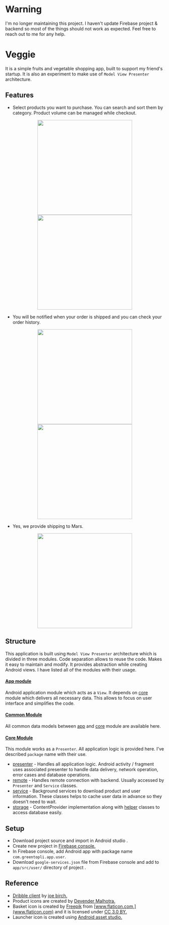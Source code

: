 # Warning  
I'm no longer maintaining this project. I haven't update Firebase project & backend so most of the things should not work as expected. 
Feel free to reach out to me for any help.


# Veggie

It is a simple fruits and vegetable shopping app, built to support my friend's startup. It is also an experiment to make use of `Model View Presenter` architecture.

## Features
* Select products you want to purchase. You can search and sort them by category. Product volume can be managed while checkout.

<p align="center" target>	
	<img src="https://github.com/karadkar/Veggie/blob/master/screenshots/1.browse.png?raw=true" width="300">
	<img src="https://github.com/karadkar/Veggie/blob/master/screenshots/2.cart.png?raw=true" width="300">
</p>

* You will be notified when your order is shipped and you can check your order history. 
	
<p align="center">
	<img src="https://github.com/karadkar/Veggie/blob/master/screenshots/3.notification.png?raw=true" width="300">
	<img src="https://github.com/karadkar/Veggie/blob/master/screenshots/4.history.png?raw=true" width="300">
</p>

* Yes, we provide shipping to Mars.

<p align="center">
	<img src="https://github.com/karadkar/Veggie/blob/master/screenshots/5.profile.png?raw=true" width="300">
</p>

## Structure 
This application is built using `Model View Presenter` architecture which is divided in three modules. Code separation allows to reuse the code. Makes it easy to maintain and modify. It provides abstraction while creating Android views. I have listed all of the modules with their usage.

#### [App module][link_module_app]
Android application module which acts as a `View`. It depends on [core][link_module_core] module which delivers all necessary data. This allows to focus on user interface and simplifies the code.  

#### [Common Module][link_module_common]
All common data models between [app][link_module_app] and [core][link_module_core] module are available here. 
 
#### [Core Module][link_module_core]
This module works as a `Presenter`. All application logic is provided here. I've described `package` name with their use.

* [presenter][link_pkg_core_presenter] - Handles all application logic. Android activity / fragment uses associated presenter to handle data delivery, network operation, error cases and database operations.
* [remote][link_pkg_core_remote] - Handles remote connection with backend. Usually accessed by `Presenter` and `Service` classes.
* [service][link_pkg_core_service] - Background services to download product and user information. These classes helps to cache user data in advance so they doesn't need to wait.  
* [storage][link_pkg_core_storage] - ContentProvider implementation along with [helper][link_pkg_core_helper] classes to access database easily. 


## Setup
* Download project source and import in Android studio .
* Create new project in [Firebase console.](https://console.firebase.google.com/)
* In Firebase console, add Android app with package name  `com.greentopli.app.user`.
* Download `google-services.json` file from Firebase console and add to `app/src/user/` directory of project .



## Reference
* [Dribble client](https://github.com/hitherejoe/Bourbon) by [joe birch.](https://joebirch.co)
* Product icons are created by [Devender Malhotra.](mailto:devesh.m93@gmail.com)
* Basket icon is created by [Freepik](http://www.freepik.com/) from [www.flaticon.com,](www.flaticon.com) and it is licensed under [CC 3.0 BY.](http://creativecommons.org/licenses/by/3.0/)
* Launcher icon is created using [Android asset studio.](https://romannurik.github.io/AndroidAssetStudio/index.html) 

[link_pkg_core_presenter]:https://github.com/karadkar/Green-Basket/tree/master/core/src/main/java/com/greentopli/core/presenter
[link_pkg_core_remote]:https://github.com/karadkar/Green-Basket/tree/master/core/src/main/java/com/greentopli/core/remote
[link_pkg_core_service]:https://github.com/karadkar/Green-Basket/tree/master/core/src/main/java/com/greentopli/core/service
[link_pkg_core_storage]:https://github.com/karadkar/Green-Basket/tree/master/core/src/main/java/com/greentopli/core/storage
[link_pkg_core_helper]:https://github.com/karadkar/Green-Basket/tree/master/core/src/main/java/com/greentopli/core/storage/helper
[link_module_common]:https://github.com/karadkar/Green-Basket/tree/master/common
[link_module_core]:https://github.com/karadkar/Green-Basket/tree/master/core
[link_module_app]:https://github.com/karadkar/Green-Basket/tree/master/app
